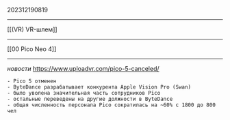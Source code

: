 202312190819
***
[[(VR) VR-шлем]]
***
[[00 Pico Neo 4]]
***
*новости*
https://www.uploadvr.com/pico-5-canceled/
```
- Pico 5 отменен
- ByteDance разрабатывает конкурента Apple Vision Pro (Swan)
- было уволена значительная часть сотрудников Pico 
- остальные переведены на другие должности в ByteDance
- общая численность персонала Pico сократилась на ~60% с 1800 до 800 чел
```